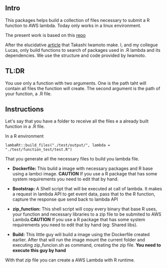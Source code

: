 
## Intro

This packages helps build a collection of files necessary to submit a R function to AWS lambda. Today only works in a linux environment.

The present work is based on this [repo](https://github.com/vt-iwamoto/aws-lambda-r-playground)

After the elucidative [article](https://medium.com/veltra-engineering/running-r-script-on-aws-lambda-custom-runtime-3a87403dcb) that Takashi Iwamoto make. I, and my collegue Lucas, only build functions to search of packages used in .R lambda and its dependencies. We use the structure and code provided by Iwamoto.


## TL:DR

You use only a function with two arguments. One is the path taht will contain all files the function will create. The second argument is the path of your function, a .R file.

## Instructions

Let's say that you have a folder to receive all the files e a already built function in a .R file.

In a R environment

```
lambaRt::build_files("./test/output/", lambda = "./test/function_test/test.R")
```

That you generate all the necessary files to build you lambda file.

- **Dockerfile:** This build a image with necessary packages and R base using a lambci image. **CAUTION** If you use a R package that has some system requirements you need to edit that by hand.

- **Bootstrap:** A Shell script that will be executed at call of lambda. It makes a request in lambda API to get event data, pass that to the R function, capture the response que send back to lambda API

- **zip_function:** This shell script will copy every binary that base R uses, your function and necessary libraries to a zip file to be submited to AWS Lambda.**CAUTION** If you use a R package that has some system requirements you need to edit that by hand (eg: Shared libs).

- **Build:** This little guy will build a image using the Dockerfile created earlier. After that will run the image mount the current folder and executing zip_funcion.sh as command, creating the zip file. **You need to execute this guy by hand**



With that zip file you can create a AWS Lambda with R runtime.
